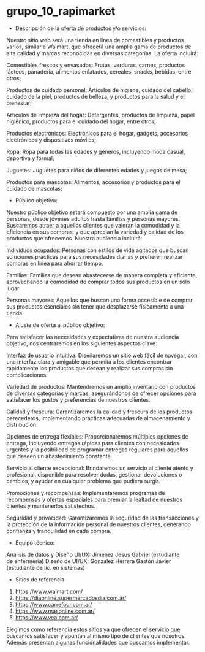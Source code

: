 # grupo_10_rapimarket

* Descripción de la oferta de productos y/o servicios:

Nuestro sitio web será una tienda en línea de comestibles y productos varios, similar a Walmart, que ofrecerá una amplia gama de productos de alta calidad y marcas reconocidas en diversas categorías. La oferta incluirá:

Comestibles frescos y envasados: Frutas, verduras, carnes, productos lácteos, panadería, alimentos enlatados, cereales, snacks, bebidas, entre otros;

Productos de cuidado personal: Artículos de higiene, cuidado del cabello, cuidado de la piel, productos de belleza, y productos para la salud y el bienestar;

Artículos de limpieza del hogar: Detergentes, productos de limpieza, papel higiénico, productos para el cuidado del hogar, entre otros;

Productos electrónicos: Electrónicos para el hogar, gadgets, accesorios electrónicos y dispositivos móviles;

Ropa: Ropa para todas las edades y géneros, incluyendo moda casual, deportiva y formal;

Juguetes: Juguetes para niños de diferentes edades y juegos de mesa;

Productos para mascotas: Alimentos, accesorios y productos para el cuidado de mascotas;

* Público objetivo:

Nuestro público objetivo estará compuesto por una amplia gama de personas, desde jóvenes adultos hasta familias y personas mayores. Buscaremos atraer a aquellos clientes que valoran la comodidad y la eficiencia en sus compras, y que aprecian la variedad y calidad de los productos que ofrecemos. Nuestra audiencia incluirá:

Individuos ocupados: Personas con estilos de vida agitados que buscan soluciones prácticas para sus necesidades diarias y prefieren realizar compras en línea para ahorrar tiempo.

Familias: Familias que desean abastecerse de manera completa y eficiente, aprovechando la comodidad de comprar todos sus productos en un solo lugar

Personas mayores: Aquellos que buscan una forma accesible de comprar sus productos esenciales sin tener que desplazarse físicamente a una tienda.

* Ajuste de oferta al público objetivo:

Para satisfacer las necesidades y expectativas de nuestra audiencia objetivo, nos centraremos en los siguientes aspectos clave:

Interfaz de usuario intuitiva: Diseñaremos un sitio web fácil de navegar, con una interfaz clara y amigable que permita a los clientes encontrar rápidamente los productos que desean y realizar sus compras sin complicaciones.

Variedad de productos: Mantendremos un amplio inventario con productos de diversas categorías y marcas, asegurándonos de ofrecer opciones para satisfacer los gustos y preferencias de nuestros clientes.

Calidad y frescura: Garantizaremos la calidad y frescura de los productos perecederos, implementando prácticas adecuadas de almacenamiento y distribución.

Opciones de entrega flexibles: Proporcionaremos múltiples opciones de entrega, incluyendo entregas rápidas para clientes con necesidades urgentes y la posibilidad de programar entregas regulares para aquellos que deseen un abastecimiento constante.

Servicio al cliente excepcional: Brindaremos un servicio al cliente atento y profesional, disponible para resolver dudas, gestionar devoluciones o cambios, y ayudar en cualquier problema que pudiera surgir.

Promociones y recompensas: Implementaremos programas de recompensas y ofertas especiales para premiar la lealtad de nuestros clientes y mantenerlos satisfechos.

Seguridad y privacidad: Garantizaremos la seguridad de las transacciones y la protección de la información personal de nuestros clientes, generando confianza y tranquilidad en cada compra.

* Equipo técnico:

Analisis de datos y Diseño UI/UX: Jimenez Jesus Gabriel (estudiante de enfermeria)
Diseño de UI/UX: Gonzalez Herrera Gastón Javier (estudiante de lic. en sistemas)

* Sitios de referencia

1. https://www.walmart.com/
2. https://diaonline.supermercadosdia.com.ar/
3. https://www.carrefour.com.ar/
4. https://www.masonline.com.ar/
5. https://www.vea.com.ar/

Elegimos como referencia estos sitios ya que ofrecen el servicio que buscamos satisfacer y apuntan al mismo tipo de clientes que nosotros. Además presentan algunas funcionalidades que buscamos implementar.

